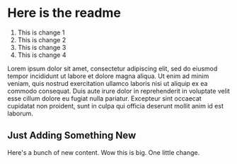 # Here is the readme

1. This is change 1
2. This is change 2
3. This is change 3
4. This is change 4

Lorem ipsum dolor sit amet, consectetur adipiscing elit, sed do eiusmod tempor incididunt ut labore et dolore magna aliqua. Ut enim ad minim veniam, quis nostrud exercitation ullamco laboris nisi ut aliquip ex ea commodo consequat. Duis aute irure dolor in reprehenderit in voluptate velit esse cillum dolore eu fugiat nulla pariatur. Excepteur sint occaecat cupidatat non proident, sunt in culpa qui officia deserunt mollit anim id est laborum.

## Just Adding Something New
Here's a bunch of new content.  Wow this is big. One little change.
